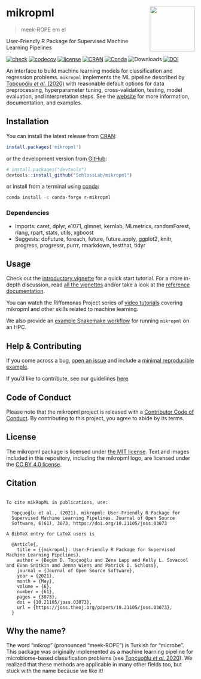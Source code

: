 
<!-- README.md is generated from README.Rmd. Please edit that file -->

# mikropml <a href='http://www.schlosslab.org/mikropml/'><img src='man/figures/logo.png' align="right" height="120" /></a>

> meek-ROPE em el

User-Friendly R Package for Supervised Machine Learning Pipelines

<!-- badges: start -->

[![check](https://github.com/SchlossLab/mikropml/workflows/check/badge.svg)](https://github.com/SchlossLab/mikropml/actions?query=workflow%3Acheck+branch%3Amain)
[![codecov](https://codecov.io/gh/SchlossLab/mikropml/branch/main/graph/badge.svg)](https://codecov.io/gh/SchlossLab/mikropml)
[![license](https://img.shields.io/badge/license-MIT-blue.svg)](https://github.com/SchlossLab/mikropml/blob/main/LICENSE.md)
[![CRAN](https://img.shields.io/cran/v/mikropml?color=blue&label=CRAN&logo=R)](https://CRAN.R-project.org/package=mikropml)
[![Conda](https://img.shields.io/conda/vn/conda-forge/r-mikropml)](https://anaconda.org/conda-forge/r-mikropml)
![Downloads](https://cranlogs.r-pkg.org/badges/grand-total/mikropml)
[![DOI](https://joss.theoj.org/papers/10.21105/joss.03073/status.svg)](https://doi.org/10.21105/joss.03073)
<!-- badges: end -->

An interface to build machine learning models for classification and
regression problems. `mikropml` implements the ML pipeline described by
[Topçuoğlu *et al.* (2020)](https://doi.org/doi:10.1128/mBio.00434-20)
with reasonable default options for data preprocessing, hyperparameter
tuning, cross-validation, testing, model evaluation, and interpretation
steps. See the [website](http://www.schlosslab.org/mikropml/) for more
information, documentation, and examples.

## Installation

You can install the latest release from
[CRAN](https://cran.r-project.org/package=mikropml):

``` r
install.packages('mikropml')
```

or the development version from
[GitHub](https://github.com/SchlossLab/mikRopML):

``` r
# install.packages("devtools")
devtools::install_github("SchlossLab/mikropml")
```

or install from a terminal using
[conda](https://docs.conda.io/projects/conda/en/latest/index.html):

``` bash
conda install -c conda-forge r-mikropml
```

### Dependencies

  - Imports: caret, dplyr, e1071, glmnet, kernlab, MLmetrics,
    randomForest, rlang, rpart, stats, utils, xgboost
  - Suggests: doFuture, foreach, future, future.apply, ggplot2, knitr,
    progress, progressr, purrr, rmarkdown, testthat, tidyr

## Usage

Check out the [introductory
vignette](http://www.schlosslab.org/mikropml/articles/introduction.html)
for a quick start tutorial. For a more in-depth discussion, read [all
the vignettes](http://www.schlosslab.org/mikropml/articles/index.html)
and/or take a look at the [reference
documentation](http://www.schlosslab.org/mikropml/reference/index.html).

You can watch the Riffomonas Project series of [video
tutorials](https://www.youtube.com/playlist?list=PLmNrK_nkqBpKpzb9-vI4V7SdXC-jXEcmg)
covering mikropml and other skills related to machine learning.

We also provide an [example Snakemake
workflow](https://github.com/SchlossLab/mikropml-snakemake-workflow) for
running `mikropml` on an HPC.

## Help & Contributing

If you come across a bug, [open an
issue](https://github.com/SchlossLab/mikropml/issues) and include a
[minimal reproducible example](https://www.tidyverse.org/help/).

If you’d like to contribute, see our guidelines
[here](http://www.schlosslab.org/mikropml/CONTRIBUTING.html).

## Code of Conduct

Please note that the mikropml project is released with a [Contributor
Code of
Conduct](http://www.schlosslab.org/mikropml/CODE_OF_CONDUCT.html). By
contributing to this project, you agree to abide by its terms.

## License

The mikropml package is licensed under [the MIT
license](https://github.com/SchlossLab/mikropml/blob/main/LICENSE.md).
Text and images included in this repository, including the mikropml
logo, are licensed under the [CC BY 4.0
license](https://creativecommons.org/licenses/by/4.0/).

## Citation

``` 

To cite mikRopML in publications, use:

  Topçuoğlu et al., (2021). mikropml: User-Friendly R Package for
  Supervised Machine Learning Pipelines. Journal of Open Source
  Software, 6(61), 3073, https://doi.org/10.21105/joss.03073

A BibTeX entry for LaTeX users is

  @Article{,
    title = {{mikropml}: User-Friendly R Package for Supervised Machine Learning Pipelines},
    author = {Begüm D. Topçuoğlu and Zena Lapp and Kelly L. Sovacool and Evan Snitkin and Jenna Wiens and Patrick D. Schloss},
    journal = {Journal of Open Source Software},
    year = {2021},
    month = {May},
    volume = {6},
    number = {61},
    pages = {3073},
    doi = {10.21105/joss.03073},
    url = {https://joss.theoj.org/papers/10.21105/joss.03073},
  }
```

## Why the name?

The word “mikrop” (pronounced “meek-ROPE”) is Turkish for “microbe”.
This package was originally implemented as a machine learning pipeline
for microbiome-based classification problems (see [Topçuoğlu *et al.*
2020](https://doi.org/10.1128/mBio.00434-20)). We realized that these
methods are applicable in many other fields too, but stuck with the name
because we like it\!

